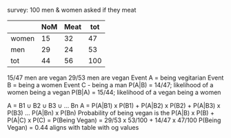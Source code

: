 survey: 100 men & women asked if they meat

|       | NoM | Meat | tot |
| ----- | --- | ---- | --- |
| women | 15  | 32   | 47  |
| men   | 29  | 24   | 53  |
| tot   | 44  | 56   | 100 |
15/47 men are vegan
29/53 men are vegan
Event A = being vegitarian
Event B = being a women
Event C - being a man
	P(A|B) = 14/47; likelihood of a women being a vegan
	P(B|A) = 15/44; likelihood of a vegan being a women

A = B1 $\cup$ B2 $\cup$ B3 $\cup$ ... Bn
A = P(A|B1) x P(B1) + P(A|B2) x P(B2) + P(A|B3) x P(B3) ... P(A|Bn) x P(Bn)
	Probability of being vegan is the P(A|B) x P(B) + P(A|C) x P(C) = 
	P(Being Vegan) = 29/53 x 53/100 + 14/47 x 47/100
	P(Being Vegan) = 0.44
		aligns with table with og values